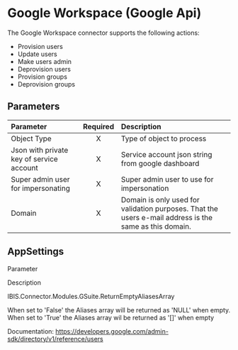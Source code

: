 # Google Workspace (Google Api)

The Google Workspace connector supports the following actions:

-   Provision users
-   Update users
-   Make users admin
-   Deprovision users
-   Provision groups
-   Deprovision groups

## Parameters

|                 Parameter                | Required | Description                                                                                            |
|:-----------------------------------------|:--------:|:-------------------------------------------------------------------------------------------------------|
|                Object Type               |     X    | Type of object to process                                                                              |
| Json with private key of service account |     X    | Service account json string from google dashboard                                                      |
|    Super admin user for impersonating    |     X    | Super admin user to use for impersonation                                                              |
|                  Domain                  |     X    | Domain is only used for validation purposes. That the users e-mail address is the same as this domain. |


## AppSettings

Parameter

Description

IBIS.Connector.Modules.GSuite.ReturnEmptyAliasesArray

When set to 'False' the Aliases array will be returned as 'NULL' when
empty. When set to 'True' the Aliases array wil be returned as '\[\]'
when empty

Documentation:
<https://developers.google.com/admin-sdk/directory/v1/reference/users>
